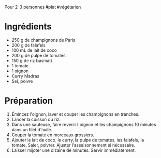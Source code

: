 Pour 2-3 personnes
#plat #végétarien 

# Ingrédients 

- 250 g de champignons de Paris 
- 200 g de falafels
- 100 mL de lait de coco
- 200 g de pulpe de tomates
- 150 g de riz basmati
- 1 tomate
- 1 oignon
- Curry Madras
- Sel, poivre

# Préparation

1. Émincez l'oignon, laver et couper les champignons en tranches. 
2. Lancer la cuisson du riz. 
3. Dans une sauteuse, faire revenir l'oignon et les champignons 10 minutes dans un filet d'huile. 
4. Couper la tomate en morceaux grossiers. 
5. Ajouter le lait de coco, le curry, la pulpe de tomates, les falafels, la tomate. Saler, poivrer. Ajuster l'assaisonnement si nécessaire.  
6. Laisser mijoter une dizaine de minutes. Servir immédiatement.